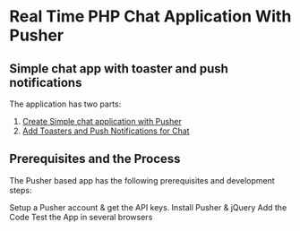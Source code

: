 # Real Time PHP Chat Application With Pusher
## Simple chat app with toaster and push notifications

The application has two parts:
1.  [Create Simple chat application with Pusher](https://www.cloudways.com/blog/real-time-chat-app-php)
2.  [Add Toasters and Push Notifications for Chat](https://www.cloudways.com/blog/push-notification-php-onesignal-toastr)

## Prerequisites and the Process

The Pusher based app has the following prerequisites and development steps:

Setup a Pusher account & get the API keys.
Install Pusher & jQuery
Add the Code
Test the App in several browsers
